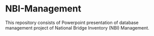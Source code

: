 # NBI-Management
This repository consists of Powerpoint presentation of database management project of National Bridge Inventory (NBI) Management.
